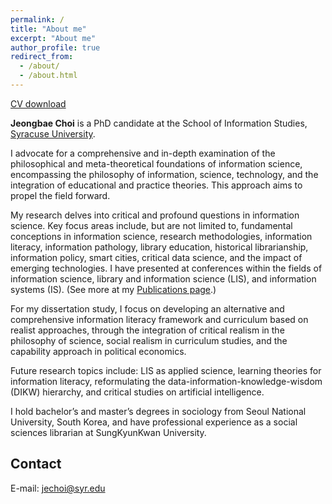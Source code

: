 ```yaml
---
permalink: /
title: "About me"
excerpt: "About me"
author_profile: true
redirect_from: 
  - /about/
  - /about.html
---
```



[CV download](https://jeongbaechoi.github.io/files/CV-Jeongbae_Choi-2024-09-15.pdf)

**Jeongbae Choi** is a PhD candidate at the School of Information Studies, [Syracuse University](https://ischool.syr.edu/jeongbae-choi/).

I advocate for a comprehensive and in-depth examination of the philosophical and meta-theoretical foundations of information science, encompassing the philosophy of information, science, technology, and the integration of educational and practice theories. This approach aims to propel the field forward.

My research delves into critical and profound questions in information science. Key focus areas include, but are not limited to, fundamental conceptions in information science, research methodologies, information literacy, information pathology, library education, historical librarianship, information policy, smart cities, critical data science, and the impact of emerging technologies. I have presented at conferences within the fields of information science, library and information science (LIS), and information systems (IS).
(See more at my [Publications page](https://jeongbaechoi.github.io/publications/).)

For my dissertation study, I focus on developing an alternative and comprehensive information literacy framework and curriculum based on realist approaches, through the integration of critical realism in the philosophy of science, social realism in curriculum studies, and the capability approach in political economics. 

Future research topics include: LIS as applied science, learning theories for information literacy, reformulating the data-information-knowledge-wisdom (DIKW) hierarchy, and critical studies on artificial intelligence.

I hold bachelor’s and master’s degrees in sociology from Seoul National University, South Korea, and have professional experience as a social sciences librarian at SungKyunKwan University.


Contact
------
E-mail: [jechoi@syr.edu](mailto:jechoi@syr.edu)
